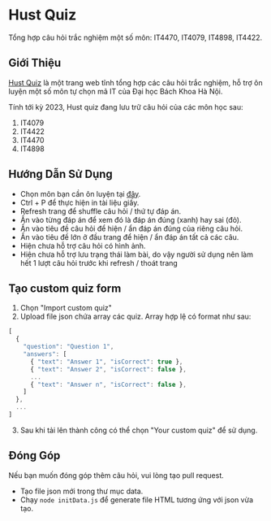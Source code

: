 # Hust Quiz

Tổng hợp câu hỏi trắc nghiệm một số môn: IT4470, IT4079, IT4898, IT4422.

## Giới Thiệu

[Hust Quiz](https://thangndgit.github.io/hust-quiz) là một trang web tĩnh tổng hợp các câu hỏi trắc nghiệm, hỗ trợ ôn luyện một số môn tự chọn mã IT của Đại học Bách Khoa Hà Nội.

Tính tới kỳ 2023, Hust quiz đang lưu trữ câu hỏi của các môn học sau:

1. IT4079
2. IT4422
3. IT4470
4. IT4898

## Hướng Dẫn Sử Dụng

- Chọn môn bạn cần ôn luyện tại [đây](https://thangndgit.github.io/hust-quiz).
- Ctrl + P để thực hiện in tài liệu giấy.
- Refresh trang để shuffle câu hỏi / thứ tự đáp án.
- Ấn vào từng đáp án để xem đó là đáp án đúng (xanh) hay sai (đỏ).
- Ấn vào tiêu đề câu hỏi để hiện / ẩn đáp án đúng của riêng câu hỏi.
- Ấn vào tiêu đề lớn ở đầu trang để hiện / ẩn đáp án tất cả các câu.
- Hiện chưa hỗ trợ câu hỏi có hình ảnh.
- Hiện chưa hỗ trợ lưu trạng thái làm bài, do vậy người sử dụng nên làm hết 1 lượt câu hỏi trước khi refresh / thoát trang

## Tạo custom quiz form

1. Chọn "Import custom quiz"
2. Upload file json chứa array các quiz. Array hợp lệ có format như sau:

```js
[
  {
    "question": "Question 1",
    "answers": [
      { "text": "Answer 1", "isCorrect": true },
      { "text": "Answer 2", "isCorrect": false },
      ...
      { "text": "Answer n", "isCorrect": false },
    ]
  },
  ...
]
```

3. Sau khi tải lên thành công có thể chọn "Your custom quiz" để sử dụng.

## Đóng Góp

Nếu bạn muốn đóng góp thêm câu hỏi, vui lòng tạo pull request.

- Tạo file json mới trong thư mục data.
- Chạy `node initData.js` để generate file HTML tương ứng với json vừa tạo.
